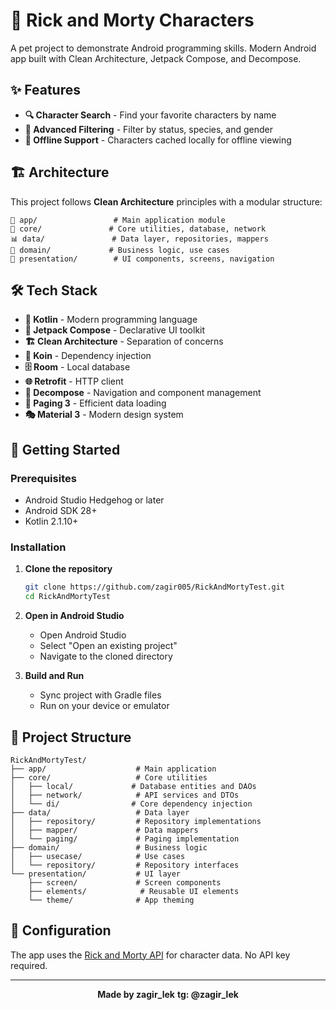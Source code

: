 # 🚀 Rick and Morty Characters

A pet project to demonstrate Android programming skills. Modern Android app built with Clean Architecture, Jetpack Compose, and Decompose.

## ✨ Features

- **🔍 Character Search** - Find your favorite characters by name
- **🎯 Advanced Filtering** - Filter by status, species, and gender
- **💾 Offline Support** - Characters cached locally for offline viewing

## 🏗️ Architecture

This project follows **Clean Architecture** principles with a modular structure:

```
📱 app/                 # Main application module
🔧 core/               # Core utilities, database, network
📊 data/               # Data layer, repositories, mappers
🎯 domain/             # Business logic, use cases
🎨 presentation/        # UI components, screens, navigation
```

## 🛠️ Tech Stack

- **🔄 Kotlin** - Modern programming language
- **🎨 Jetpack Compose** - Declarative UI toolkit
- **🏗️ Clean Architecture** - Separation of concerns
- **💉 Koin** - Dependency injection
- **🗄️ Room** - Local database
- **🌐 Retrofit** - HTTP client
- **📱 Decompose** - Navigation and component management
- **📄 Paging 3** - Efficient data loading
- **🎭 Material 3** - Modern design system

## 🚀 Getting Started

### Prerequisites

- Android Studio Hedgehog or later
- Android SDK 28+
- Kotlin 2.1.10+

### Installation

1. **Clone the repository**
   ```bash
   git clone https://github.com/zagir005/RickAndMortyTest.git
   cd RickAndMortyTest
   ```

2. **Open in Android Studio**
   - Open Android Studio
   - Select "Open an existing project"
   - Navigate to the cloned directory

3. **Build and Run**
   - Sync project with Gradle files
   - Run on your device or emulator

## 📁 Project Structure

```
RickAndMortyTest/
├── app/                    # Main application
├── core/                   # Core utilities
│   ├── local/             # Database entities and DAOs
│   ├── network/            # API services and DTOs
│   └── di/                # Core dependency injection
├── data/                   # Data layer
│   ├── repository/         # Repository implementations
│   ├── mapper/             # Data mappers
│   └── paging/             # Paging implementation
├── domain/                 # Business logic
│   ├── usecase/            # Use cases
│   └── repository/         # Repository interfaces
└── presentation/           # UI layer
    ├── screen/             # Screen components
    ├── elements/            # Reusable UI elements
    └── theme/              # App theming
```

## 🔧 Configuration

The app uses the [Rick and Morty API](https://rickandmortyapi.com/) for character data. No API key required.

---

<div align="center">

**Made by zagir_lek**
**tg: @zagir_lek**

</div>
